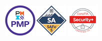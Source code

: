 [![PMP](project-management-professional-pmp.png)](https://www.credly.com/badges/6e3cf765-88ef-4b38-a2f1-6c60b989a857/public_url) [![SAFe5](certified-safe-5-agilist.png)](https://www.credly.com/badges/8df324d4-7d04-4a52-b18f-7836669d1b60/public_url) [![Security+](comptia-security-ce-certification.png)](https://www.credly.com/badges/fc684f47-3a36-4e34-829e-05afc182c690/public_url)



<!--
### Hi there 👋
**kdclaw3/kdclaw3** is a ✨ _special_ ✨ repository because its `README.md` (this file) appears on your GitHub profile.

Here are some ideas to get you started:

- 🔭 I’m currently working on ...
- 🌱 I’m currently learning ...
- 👯 I’m looking to collaborate on ...
- 🤔 I’m looking for help with ...
- 💬 Ask me about ...
- 📫 How to reach me: ...
- 😄 Pronouns: ...
- ⚡ Fun fact: ...
-->

